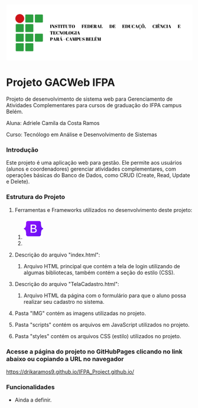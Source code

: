 ![Logo IFPA](img/LOGO-IFPA.png) 

# Projeto GACWeb IFPA
Projeto de desenvolvimento de sistema web para Gerenciamento de Atividades Complementares para cursos de graduação do IFPA campus Belém.

Aluna: Adriele Camila da Costa Ramos

Curso: Tecnólogo em Análise e Desenvolvimento de Sistemas

### Introdução
Este projeto é uma aplicação web para gestão. Ele permite aos usuários (alunos e coordenadores) gerenciar atividades complementares, com operações básicas do Banco de Dados, como CRUD (Create, Read, Update e Delete).

### Estrutura do Projeto
1. Ferramentas e Frameworks utilizados no desenvolvimento deste projeto:
    1. ![Logo Bootstrap](img/LogoBootstrap.png)
    2. 

2. Descrição do arquivo "index.html":
   1. Arquivo HTML principal que contém a tela de login utilizando de algumas bibliotecas, também contém a seção do estilo (CSS).
   
3. Descrição do arquivo "TelaCadastro.html":
   1. Arquivo HTML da página com o formulário para que o aluno possa realizar seu cadastro no sistema.

4. Pasta "IMG" contém as imagens utilizadas no projeto.

5. Pasta "scripts" contém os arquivos em JavaScript utilizados no projeto.

6. Pasta "styles" contém os arquivos CSS (estilo) utilizados no projeto.

### Acesse a página do projeto no GitHubPages clicando no link abaixo ou copiando a URL no navegador
https://drikaramos9.github.io/IFPA_Project.github.io/

### Funcionalidades
* Ainda a definir.
